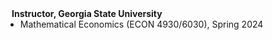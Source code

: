 
<h4 style="margin:0 10px 0;">Instructor, Georgia State University</h4>

<ul style="margin:0 0 5px;">
  <li><autocolor>Mathematical Economics (ECON 4930/6030), Spring 2024</autocolor></li>
</ul>
